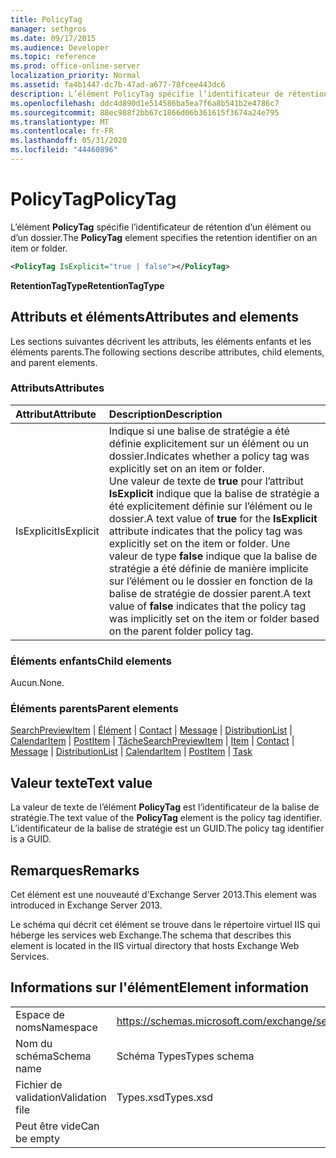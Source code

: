 ```yaml
---
title: PolicyTag
manager: sethgros
ms.date: 09/17/2015
ms.audience: Developer
ms.topic: reference
ms.prod: office-online-server
localization_priority: Normal
ms.assetid: fa4b1447-dc7b-47ad-a677-78fcee443dc6
description: L’élément PolicyTag spécifie l’identificateur de rétention d’un élément ou d’un dossier.
ms.openlocfilehash: ddc4d890d1e514586ba5ea7f6a8b541b2e4786c7
ms.sourcegitcommit: 88ec988f2bb67c1866d06b361615f3674a24e795
ms.translationtype: MT
ms.contentlocale: fr-FR
ms.lasthandoff: 05/31/2020
ms.locfileid: "44460896"
---
```

# <a name="policytag"></a><span data-ttu-id="044cb-103">PolicyTag</span><span class="sxs-lookup"><span data-stu-id="044cb-103">PolicyTag</span></span>

<span data-ttu-id="044cb-104">L’élément **PolicyTag** spécifie l’identificateur de rétention d’un élément ou d’un dossier.</span><span class="sxs-lookup"><span data-stu-id="044cb-104">The **PolicyTag** element specifies the retention identifier on an item or folder.</span></span> 
  
```xml
<PolicyTag IsExplicit="true | false"></PolicyTag>
```

 <span data-ttu-id="044cb-105">**RetentionTagType**</span><span class="sxs-lookup"><span data-stu-id="044cb-105">**RetentionTagType**</span></span>
## <a name="attributes-and-elements"></a><span data-ttu-id="044cb-106">Attributs et éléments</span><span class="sxs-lookup"><span data-stu-id="044cb-106">Attributes and elements</span></span>

<span data-ttu-id="044cb-107">Les sections suivantes décrivent les attributs, les éléments enfants et les éléments parents.</span><span class="sxs-lookup"><span data-stu-id="044cb-107">The following sections describe attributes, child elements, and parent elements.</span></span>
  
### <a name="attributes"></a><span data-ttu-id="044cb-108">Attributs</span><span class="sxs-lookup"><span data-stu-id="044cb-108">Attributes</span></span>

|<span data-ttu-id="044cb-109">**Attribut**</span><span class="sxs-lookup"><span data-stu-id="044cb-109">**Attribute**</span></span>|<span data-ttu-id="044cb-110">**Description**</span><span class="sxs-lookup"><span data-stu-id="044cb-110">**Description**</span></span>|
|:-----|:-----|
|<span data-ttu-id="044cb-111">IsExplicit</span><span class="sxs-lookup"><span data-stu-id="044cb-111">IsExplicit</span></span>  <br/> |<span data-ttu-id="044cb-112">Indique si une balise de stratégie a été définie explicitement sur un élément ou un dossier.</span><span class="sxs-lookup"><span data-stu-id="044cb-112">Indicates whether a policy tag was explicitly set on an item or folder.</span></span>  <br/> <span data-ttu-id="044cb-113">Une valeur de texte de **true** pour l’attribut **IsExplicit** indique que la balise de stratégie a été explicitement définie sur l’élément ou le dossier.</span><span class="sxs-lookup"><span data-stu-id="044cb-113">A text value of **true** for the **IsExplicit** attribute indicates that the policy tag was explicitly set on the item or folder.</span></span> <span data-ttu-id="044cb-114">Une valeur de type **false** indique que la balise de stratégie a été définie de manière implicite sur l’élément ou le dossier en fonction de la balise de stratégie de dossier parent.</span><span class="sxs-lookup"><span data-stu-id="044cb-114">A text value of **false** indicates that the policy tag was implicitly set on the item or folder based on the parent folder policy tag.</span></span>  <br/> |
   
### <a name="child-elements"></a><span data-ttu-id="044cb-115">Éléments enfants</span><span class="sxs-lookup"><span data-stu-id="044cb-115">Child elements</span></span>

<span data-ttu-id="044cb-116">Aucun.</span><span class="sxs-lookup"><span data-stu-id="044cb-116">None.</span></span>
  
### <a name="parent-elements"></a><span data-ttu-id="044cb-117">Éléments parents</span><span class="sxs-lookup"><span data-stu-id="044cb-117">Parent elements</span></span>

<span data-ttu-id="044cb-118">[SearchPreviewItem](searchpreviewitem.md)  |  [Élément](item.md)  |  [Contact](contact.md)  |  [Message](message-ex15websvcsotherref.md)  |  [DistributionList](distributionlist.md)  |  [CalendarItem](calendaritem.md)  |  [PostItem](postitem.md)  |  [Tâche](task.md)</span><span class="sxs-lookup"><span data-stu-id="044cb-118">[SearchPreviewItem](searchpreviewitem.md) | [Item](item.md) | [Contact](contact.md) | [Message](message-ex15websvcsotherref.md) | [DistributionList](distributionlist.md) | [CalendarItem](calendaritem.md) | [PostItem](postitem.md) | [Task](task.md)</span></span>
  
## <a name="text-value"></a><span data-ttu-id="044cb-119">Valeur texte</span><span class="sxs-lookup"><span data-stu-id="044cb-119">Text value</span></span>

<span data-ttu-id="044cb-120">La valeur de texte de l’élément **PolicyTag** est l’identificateur de la balise de stratégie.</span><span class="sxs-lookup"><span data-stu-id="044cb-120">The text value of the **PolicyTag** element is the policy tag identifier.</span></span> <span data-ttu-id="044cb-121">L’identificateur de la balise de stratégie est un GUID.</span><span class="sxs-lookup"><span data-stu-id="044cb-121">The policy tag identifier is a GUID.</span></span> 
  
## <a name="remarks"></a><span data-ttu-id="044cb-122">Remarques</span><span class="sxs-lookup"><span data-stu-id="044cb-122">Remarks</span></span>

<span data-ttu-id="044cb-123">Cet élément est une nouveauté d'Exchange Server 2013.</span><span class="sxs-lookup"><span data-stu-id="044cb-123">This element was introduced in Exchange Server 2013.</span></span>
  
<span data-ttu-id="044cb-124">Le schéma qui décrit cet élément se trouve dans le répertoire virtuel IIS qui héberge les services web Exchange.</span><span class="sxs-lookup"><span data-stu-id="044cb-124">The schema that describes this element is located in the IIS virtual directory that hosts Exchange Web Services.</span></span>
  
## <a name="element-information"></a><span data-ttu-id="044cb-125">Informations sur l'élément</span><span class="sxs-lookup"><span data-stu-id="044cb-125">Element information</span></span>

|||
|:-----|:-----|
|<span data-ttu-id="044cb-126">Espace de noms</span><span class="sxs-lookup"><span data-stu-id="044cb-126">Namespace</span></span>  <br/> |https://schemas.microsoft.com/exchange/services/2006/types  <br/> |
|<span data-ttu-id="044cb-127">Nom du schéma</span><span class="sxs-lookup"><span data-stu-id="044cb-127">Schema name</span></span>  <br/> |<span data-ttu-id="044cb-128">Schéma Types</span><span class="sxs-lookup"><span data-stu-id="044cb-128">Types schema</span></span>  <br/> |
|<span data-ttu-id="044cb-129">Fichier de validation</span><span class="sxs-lookup"><span data-stu-id="044cb-129">Validation file</span></span>  <br/> |<span data-ttu-id="044cb-130">Types.xsd</span><span class="sxs-lookup"><span data-stu-id="044cb-130">Types.xsd</span></span>  <br/> |
|<span data-ttu-id="044cb-131">Peut être vide</span><span class="sxs-lookup"><span data-stu-id="044cb-131">Can be empty</span></span>  <br/> ||
   

